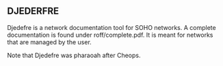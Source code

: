 DJEDERFRE
---------

Djedefre is a network documentation tool for SOHO networks.
A complete documentation is found under roff/complete.pdf.
It is meant for networks that are managed by the user.


Note that Djedefre was pharaoah after Cheops.
